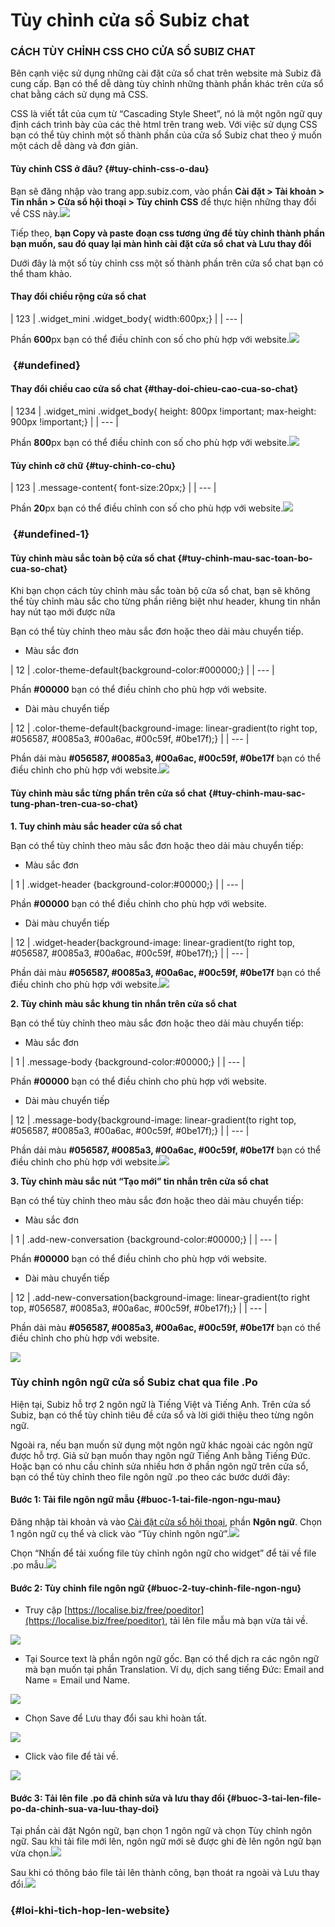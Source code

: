 # Tùy chỉnh cửa sổ Subiz chat

### CÁCH TÙY CHỈNH CSS CHO CỬA SỔ SUBIZ CHAT

Bên cạnh việc sử dụng những cài đặt cửa sổ chat trên website mà Subiz đã cung cấp. Bạn có thể dễ dàng tùy chỉnh những thành phần khác trên cửa sổ chat bằng cách sử dụng mã CSS.

CSS là viết tắt của cụm từ “Cascading Style Sheet”, nó là một ngôn ngữ quy định cách trình bày của các thẻ html trên trang web. Với việc sử dụng CSS bạn có thể tùy chỉnh một số thành phần của cửa sổ Subiz chat theo ý muốn một cách dễ dàng và đơn giản.

#### Tùy chỉnh CSS ở đâu? {#tuy-chinh-css-o-dau}

Bạn sẽ đăng nhập vào trang app.subiz.com, vào phần **Cài đặt &gt; Tài khoản &gt; Tin nhắn &gt; Cửa sổ hội thoại &gt; Tùy chỉnh CSS** để thực hiện những thay đổi về CSS này.![](https://docv4.subiz.com/wp-content/uploads/2018/05/Tuy-chinh-CSS.png)

Tiếp theo, **bạn Copy và paste đoạn css tương ứng để tùy chỉnh thành phần bạn muốn, sau đó quay lại màn hình cài đặt cửa sổ chat và Lưu thay đổi**

Dưới đây là một số tùy chỉnh css một số thành phần trên cửa sổ chat bạn có thể tham khảo.



#### Thay đổi chiều rộng cửa sổ chat

| 123 | .widget\_mini .widget\_body{ width:600px;} |
| --- |


Phần **600**px bạn có thể điều chỉnh con số cho phù hợp với website.![](https://docv4.subiz.com/wp-content/uploads/2018/05/css-chieu-rong.png)

### ​ {#undefined}

#### Thay đổi chiều cao cửa sổ chat {#thay-doi-chieu-cao-cua-so-chat}

| 1234 | .widget\_mini .widget\_body{ height: 800px !important; max-height: 900px !important;} |
| --- |


Phần **800**px bạn có thể điều chỉnh con số cho phù hợp với website.![](https://docv4.subiz.com/wp-content/uploads/2018/05/css-chieu-cao.png)

#### Tùy chỉnh cỡ chữ {#tuy-chinh-co-chu}

| 123 | .message-content{ font-size:20px;} |
| --- |


Phần **20**px bạn có thể điều chỉnh con số cho phù hợp với website.![](https://docv4.subiz.com/wp-content/uploads/2018/05/Css-Size-font-1.png)

### ​ {#undefined-1}

#### Tùy chỉnh màu sắc toàn bộ cửa sổ chat {#tuy-chinh-mau-sac-toan-bo-cua-so-chat}

Khi bạn chọn cách tùy chỉnh màu sắc toàn bộ cửa sổ chat, bạn sẽ không thể tùy chỉnh màu sắc cho từng phần riêng biệt như header, khung tin nhắn hay nút tạo mới được nữa

Bạn có thể tùy chỉnh theo màu sắc đơn hoặc theo dải màu chuyển tiếp.

* Màu sắc đơn

| 12 | .color-theme-default{background-color:\#000000;} |
| --- |


Phần **\#00000** bạn có thể điều chỉnh cho phù hợp với website.

* Dài màu chuyển tiếp

| 12 | .color-theme-default{background-image: linear-gradient\(to right top, \#056587, \#0085a3, \#00a6ac, \#00c59f, \#0be17f\);} |
| --- |


Phần dải màu **\#056587, \#0085a3, \#00a6ac, \#00c59f, \#0be17f** bạn có thể điều chỉnh cho phù hợp với website.![](https://docv4.subiz.com/wp-content/uploads/2018/05/CSS-mau-sac-toan-bo.png)

#### Tùy chỉnh màu sắc từng phần trên cửa sổ chat {#tuy-chinh-mau-sac-tung-phan-tren-cua-so-chat}

**1. Tuy chỉnh màu sắc header cửa sổ chat**

Bạn có thể tùy chỉnh theo màu sắc đơn hoặc theo dải màu chuyển tiếp:

* Màu sắc đơn

| 1 | .widget-header {background-color:\#00000;} |
| --- |


Phần **\#00000** bạn có thể điều chỉnh cho phù hợp với website.

* Dài màu chuyển tiếp

| 12 | .widget-header{background-image: linear-gradient\(to right top, \#056587, \#0085a3, \#00a6ac, \#00c59f, \#0be17f\);} |
| --- |


Phần dải màu **\#056587, \#0085a3, \#00a6ac, \#00c59f, \#0be17f** bạn có thể điều chỉnh cho phù hợp với website.![](https://docv4.subiz.com/wp-content/uploads/2018/05/CSS-mau-header.png)

**2. Tùy chỉnh màu sắc khung tin nhắn trên cửa sổ chat**

Bạn có thể tùy chỉnh theo màu sắc đơn hoặc theo dải màu chuyển tiếp:

* Màu sắc đơn

| 1 | .message-body {background-color:\#00000;} |
| --- |


Phần **\#00000** bạn có thể điều chỉnh cho phù hợp với website.

* Dài màu chuyển tiếp

| 12 | .message-body{background-image: linear-gradient\(to right top, \#056587, \#0085a3, \#00a6ac, \#00c59f, \#0be17f\);} |
| --- |


Phần dải màu **\#056587, \#0085a3, \#00a6ac, \#00c59f, \#0be17f** bạn có thể điều chỉnh cho phù hợp với website.![](https://docv4.subiz.com/wp-content/uploads/2018/05/css-khung-tin-nhan.png)

**3. Tùy chỉnh màu sắc nút “Tạo mới” tin nhắn trên cửa sổ chat**

Bạn có thể tùy chỉnh theo màu sắc đơn hoặc theo dải màu chuyển tiếp:

* Màu sắc đơn

| 1 | .add-new-conversation {background-color:\#00000;} |
| --- |


Phần **\#00000** bạn có thể điều chỉnh cho phù hợp với website.

* Dài màu chuyển tiếp

| 12 | .add-new-conversation{background-image: linear-gradient\(to right top, \#056587, \#0085a3, \#00a6ac, \#00c59f, \#0be17f\);} |
| --- |


Phần dải màu **\#056587, \#0085a3, \#00a6ac, \#00c59f, \#0be17f** bạn có thể điều chỉnh cho phù hợp với website.

![](https://docv4.subiz.com/wp-content/uploads/2018/05/Css-tao-moi.png)

### Tùy chỉnh ngôn ngữ cửa sổ Subiz chat qua file .Po

Hiện tại, Subiz hỗ trợ 2 ngôn ngữ là Tiếng Việt và Tiếng Anh. Trên cửa sổ Subiz, bạn có thể tùy chỉnh tiêu đề cửa sổ và lời giới thiệu theo từng ngôn ngữ.

Ngoài ra, nếu bạn muốn sử dụng một ngôn ngữ khác ngoài các ngôn ngữ được hỗ trợ. Giả sử bạn muốn thay ngôn ngữ Tiếng Anh bằng Tiếng Đức. Hoặc bạn có nhu cầu chỉnh sửa nhiều hơn ở phần ngôn ngữ trên cửa sổ, bạn có thể tùy chỉnh theo file ngôn ngữ .po theo các bước dưới đây:

#### Bước 1: Tải file ngôn ngữ mẫu {#buoc-1-tai-file-ngon-ngu-mau}

Đăng nhập tài khoản và vào [Cài đặt cửa sổ hội thoại](https://app.subiz.com/settings/widget-setting), phần **Ngôn ngữ**. Chọn 1 ngôn ngữ cụ thể và click vào “Tùy chỉnh ngôn ngữ”.![](https://docv4.subiz.com/wp-content/uploads/2018/04/Customize.png)

Chọn “Nhấn để tải xuống file tùy chỉnh ngôn ngữ cho widget” để tải về file .po mẫu.![](https://docv4.subiz.com/wp-content/uploads/2018/04/download.png)

#### Bước 2: Tùy chỉnh file ngôn ngữ {#buoc-2-tuy-chinh-file-ngon-ngu}

* Truy cập [https://localise.biz/free/poeditor](https://localise.biz/free/poeditor), tải lên file mẫu mà bạn vừa tải về.

![](https://docv4.subiz.com/wp-content/uploads/2018/04/drop-a-file.png)

* Tại Source text là phần ngôn ngữ gốc. Bạn có thể dịch ra các ngôn ngữ mà bạn muốn tại phần Translation. Ví dụ, dịch sang tiếng Đức: Email and Name = Email und Name.

![](https://docv4.subiz.com/wp-content/uploads/2018/04/edit-file.png)

* Chọn Save để Lưu thay đổi sau khi hoàn tất.

![](https://docv4.subiz.com/wp-content/uploads/2018/04/save-button.png)

* Click vào file để tải về.

![](https://docv4.subiz.com/wp-content/uploads/2018/04/save-file.png)

#### Bước 3: Tải lên file .po đã chỉnh sửa và lưu thay đổi {#buoc-3-tai-len-file-po-da-chinh-sua-va-luu-thay-doi}

Tại phần cài đặt Ngôn ngữ, bạn chọn 1 ngôn ngữ và chọn Tùy chỉnh ngôn ngữ. Sau khi tải file mới lên, ngôn ngữ mới sẽ được ghi đè lên ngôn ngữ bạn vừa chọn.![](https://docv4.subiz.com/wp-content/uploads/2018/04/upload-file.png)

Sau khi có thông báo file tải lên thành công, bạn thoát ra ngoài và Lưu thay đổi.![](https://docv4.subiz.com/wp-content/uploads/2018/04/upload-success.png)

###  {#loi-khi-tich-hop-len-website}



